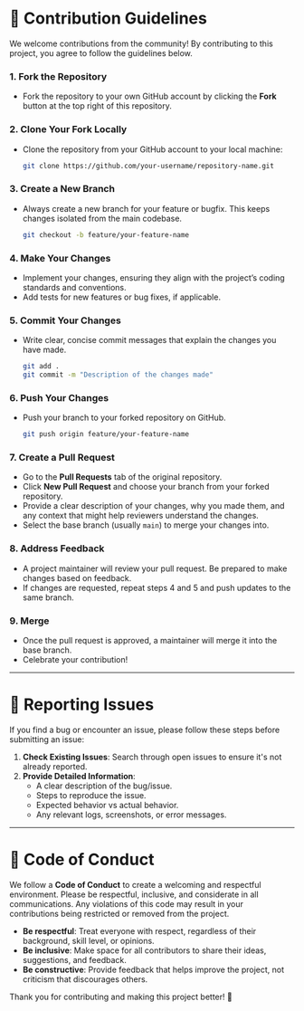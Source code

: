 # 🤝 Contribution Guidelines

We welcome contributions from the community! By contributing to this project, you agree to follow the guidelines below.

### 1. **Fork the Repository**
   - Fork the repository to your own GitHub account by clicking the **Fork** button at the top right of this repository.

### 2. **Clone Your Fork Locally**
   - Clone the repository from your GitHub account to your local machine:
     ```bash
     git clone https://github.com/your-username/repository-name.git
     ```

### 3. **Create a New Branch**
   - Always create a new branch for your feature or bugfix. This keeps changes isolated from the main codebase.
     ```bash
     git checkout -b feature/your-feature-name
     ```

### 4. **Make Your Changes**
   - Implement your changes, ensuring they align with the project’s coding standards and conventions.
   - Add tests for new features or bug fixes, if applicable.

### 5. **Commit Your Changes**
   - Write clear, concise commit messages that explain the changes you have made.
     ```bash
     git add .
     git commit -m "Description of the changes made"
     ```

### 6. **Push Your Changes**
   - Push your branch to your forked repository on GitHub.
     ```bash
     git push origin feature/your-feature-name
     ```

### 7. **Create a Pull Request**
   - Go to the **Pull Requests** tab of the original repository.
   - Click **New Pull Request** and choose your branch from your forked repository.
   - Provide a clear description of your changes, why you made them, and any context that might help reviewers understand the changes.
   - Select the base branch (usually `main`) to merge your changes into.

### 8. **Address Feedback**
   - A project maintainer will review your pull request. Be prepared to make changes based on feedback.
   - If changes are requested, repeat steps 4 and 5 and push updates to the same branch.

### 9. **Merge**
   - Once the pull request is approved, a maintainer will merge it into the base branch.
   - Celebrate your contribution!


---


# 🐛 Reporting Issues

If you find a bug or encounter an issue, please follow these steps before submitting an issue:

1. **Check Existing Issues**: Search through open issues to ensure it's not already reported.
2. **Provide Detailed Information**:
   - A clear description of the bug/issue.
   - Steps to reproduce the issue.
   - Expected behavior vs actual behavior.
   - Any relevant logs, screenshots, or error messages.


---


# 📝 Code of Conduct

We follow a **Code of Conduct** to create a welcoming and respectful environment. Please be respectful, inclusive, and considerate in all communications. Any violations of this code may result in your contributions being restricted or removed from the project.

- **Be respectful**: Treat everyone with respect, regardless of their background, skill level, or opinions.
- **Be inclusive**: Make space for all contributors to share their ideas, suggestions, and feedback.
- **Be constructive**: Provide feedback that helps improve the project, not criticism that discourages others.

Thank you for contributing and making this project better! 🎉
